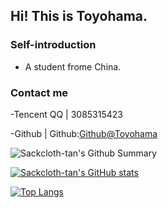 ## Hi! This is Toyohama.
 
### Self-introduction
- A student frome China. 

### Contact me 
-Tencent QQ | 3085315423

-Github | Github:[Github@Toyohama](https://github.com/Sackcloth-tan)



![Sackcloth-tan's Github Summary](https://github-profile-summary-cards.vercel.app/api/cards/profile-details?username=Sackcloth-tan&theme=onedark)

[![Sackcloth-tan's GitHub stats](https://github-readme-stats.vercel.app/api?username=Sackcloth-tan&theme=onedark)](https://github.com/anuraghazra/github-readme-stats)

[![Top Langs](https://github-readme-stats.vercel.app/api/top-langs/?username=Sackcloth-tan&exclude_repo=kernel_xiaomi_msm8953)](https://github.com/anuraghazra/github-readme-stats)

